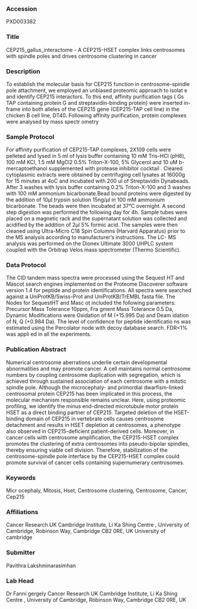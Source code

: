 ### Accession
PXD003382

### Title
CEP215_gallus_interactome -  A CEP215-HSET complex links centrosomes with spindle poles and drives centrosome clustering in cancer

### Description
To  establish  the  molecular  basis  for  CEP215  function  in  centrosome-spindle  pole  attachment,  we  employed  an  unbiased  proteomic  approach  to  isolat e  and  identify  CEP215 interactors. To this end, affinity purification tags ( Gs TAP containing protein G  and streptavidin-binding protein) were inserted in-frame  into  both alleles of the CEP215  gene  (CEP215-TAP  cell  line)  in  the  chicken  B  cell  line,  DT40.  Following  affinity  purification,   protein   complexes   were   analysed   by   mass   spectr ometry

### Sample Protocol
For  affinity  purification  of  CEP215-TAP  complexes,  2X109 cells  were  pelleted  and  lysed  in  5  ml  of  lysis  buffer  containing  10  mM  Tris-HCl  (pH8),  100  mM  KCl,  1.5 mM    MgCl2  0.5%   Triton-X-100,   5%   Glycerol   and   10 uM b-mercaptoethanol  supplemented  with  protease  inhibitor  cocktail   . Cleared  cytoplasmic extracts  were  obtained  by  centrifuging  cell  lysates  at  16000g  for 15  minutes  at  4oC  and incubated  with  200 ul  of  Streptavidin  Dynabeads.  After  3  washes  with  lysis  buffer  containing  0.2%  Triton-X-100  and  3  washes  with 100 mM  ammonium  bicarbonate.Bead  bound  proteins  were  digested  by  the  addition  of  10μl  trypsin  solution  15ng/μl   in  100  mM  ammonium  bicarbonate.  The  beads  were  then  incubated  at  37°C  overnight. A second step digestion was performed the following day for 4h. Sample tubes were  placed  on  a  magnetic  rack  and  the  supernatant  solution  was  collected  and  acidified  by the addition of 2μl 5% formic acid. The samples were then cleaned using Ultra-Micro C18   Spin   Columns   (Harvard   Apparatus)   prior   to   the   MS   analysis   according   to manufacturer’s  instructions. The LC- MS analysis  was performed on the Dionex Ultimate 3000  UHPLC  system  coupled  with  the  Orbitrap  Velos  mass  spectrometer  (Thermo Scientific).

### Data Protocol
The  CID  tandem  mass  spectra  were  processed  using  the  Sequest HT  and  Mascot  search  engines  implemented  on  the  Proteome  Discoverer  software   version  1.4  for  peptide  and  protein  identifications.  All  spectra  were  searched  against  a   UniProtKB/Swiss-Prot  and  UniProtKB/TrEMBL  fasta  file.  The  Nodes  for  SequestHT  and  Masc ot  included  the  following  parameters:  Precursor  Mass  Tolerance  10ppm,  Fra gment  Mass  Tolerance  0.5  Da, Dynamic Modifications were Oxidation of M (+15.995 Da) and Deam idation of N, Q  (+0.984  Da). The  level  of  confidence  for  peptide  identificatio ns  was  estimated  using  the  Percolator node with decoy database search. FDR<1% was appli ed in all the experiments.

### Publication Abstract
Numerical centrosome aberrations underlie certain developmental abnormalities and may promote cancer. A cell maintains normal centrosome numbers by coupling centrosome duplication with segregation, which is achieved through sustained association of each centrosome with a mitotic spindle pole. Although the microcephaly- and primordial dwarfism-linked centrosomal protein CEP215 has been implicated in this process, the molecular mechanism responsible remains unclear. Here, using proteomic profiling, we identify the minus end-directed microtubule motor protein HSET as a direct binding partner of CEP215. Targeted deletion of the HSET-binding domain of CEP215 in vertebrate cells causes centrosome detachment and results in HSET depletion at centrosomes, a phenotype also observed in CEP215-deficient patient-derived cells. Moreover, in cancer cells with centrosome amplification, the CEP215-HSET complex promotes the clustering of extra centrosomes into pseudo-bipolar spindles, thereby ensuring viable cell division. Therefore, stabilization of the centrosome-spindle pole interface by the CEP215-HSET complex could promote survival of cancer cells containing supernumerary centrosomes.

### Keywords
Micr ocephaly, Mitosis, Hset, Centrosome  clustering, Centrosome, Cancer, Cep215

### Affiliations
Cancer Research UK Cambridge Institute, Li Ka Shing Centre ,   University of Cambridge, Robinson Way, Cambridge CB2 0RE, UK
University of cambridge

### Submitter
Pavithra Lakshminarasimhan

### Lab Head
Dr Fanni gergely
Cancer Research UK Cambridge Institute, Li Ka Shing Centre ,   University of Cambridge, Robinson Way, Cambridge CB2 0RE, UK


